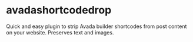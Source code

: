# avadashortcodedrop
Quick and easy plugin to strip Avada builder shortcodes from post content on your website. Preserves text and images.
